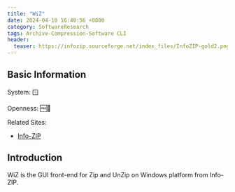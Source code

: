 ```yaml
---
title: "WiZ"
date: 2024-04-10 16:40:56 +0800
category: SoftwareResearch
tags: Archive-Compression-Software CLI
header:
  teaser: https://infozip.sourceforge.net/index_files/InfoZIP-gold2.png
---
```


## Basic Information

System: 🪟

Openness: 🆓📖

Related Sites:

* [Info-ZIP](https://infozip.sourceforge.net/)

## Introduction

WiZ is the GUI front-end for Zip and UnZip on Windows platform from Info-ZIP.
